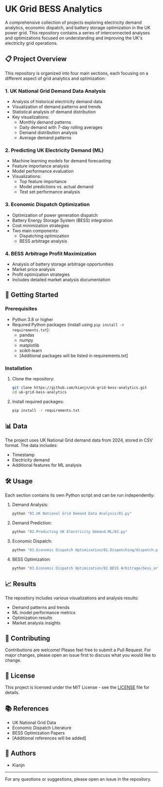 # UK Grid BESS Analytics

A comprehensive collection of projects exploring electricity demand analytics, economic dispatch, and battery storage optimization in the UK power grid. This repository contains a series of interconnected analyses and optimizations focused on understanding and improving the UK's electricity grid operations.

## 📋 Project Overview

This repository is organized into four main sections, each focusing on a different aspect of grid analytics and optimization:

### 1. UK National Grid Demand Data Analysis
- Analysis of historical electricity demand data
- Visualization of demand patterns and trends
- Statistical analysis of demand distribution
- Key visualizations:
  - Monthly demand patterns
  - Daily demand with 7-day rolling averages
  - Demand distribution analysis
  - Average demand patterns

### 2. Predicting UK Electricity Demand (ML)
- Machine learning models for demand forecasting
- Feature importance analysis
- Model performance evaluation
- Visualizations:
  - Top feature importance
  - Model predictions vs. actual demand
  - Test set performance analysis

### 3. Economic Dispatch Optimization
- Optimization of power generation dispatch
- Battery Energy Storage System (BESS) integration
- Cost minimization strategies
- Two main components:
  - Dispatching optimization
  - BESS arbitrage analysis

### 4. BESS Arbitrage Profit Maximization
- Analysis of battery storage arbitrage opportunities
- Market price analysis
- Profit optimization strategies
- Includes detailed market analysis documentation

## 🚀 Getting Started

### Prerequisites
- Python 3.8 or higher
- Required Python packages (install using `pip install -r requirements.txt`):
  - pandas
  - numpy
  - matplotlib
  - scikit-learn
  - [Additional packages will be listed in requirements.txt]

### Installation
1. Clone the repository:
   ```bash
   git clone https://github.com/kianjn/uk-grid-bess-analytics.git
   cd uk-grid-bess-analytics
   ```

2. Install required packages:
   ```bash
   pip install -r requirements.txt
   ```

## 📊 Data

The project uses UK National Grid demand data from 2024, stored in CSV format. The data includes:
- Timestamp
- Electricity demand
- Additional features for ML analysis

## 🛠️ Usage

Each section contains its own Python script and can be run independently:

1. Demand Analysis:
   ```bash
   python "01.UK National Grid Demand Data Analysis/01.py"
   ```

2. Demand Prediction:
   ```bash
   python "02.Predicting UK Electricity Demand.ML/02.py"
   ```

3. Economic Dispatch:
   ```bash
   python "03.Economic Dispatch Optimization/01.Dispatching/dispatch.py"
   ```

4. BESS Optimization:
   ```bash
   python "03.Economic Dispatch Optimization/02.BESS Arbitrage/bess_arbitrage.py"
   ```

## 📈 Results

The repository includes various visualizations and analysis results:
- Demand patterns and trends
- ML model performance metrics
- Optimization results
- Market analysis insights

## 🤝 Contributing

Contributions are welcome! Please feel free to submit a Pull Request. For major changes, please open an issue first to discuss what you would like to change.

## 📝 License

This project is licensed under the MIT License - see the [LICENSE](LICENSE) file for details.

## 📚 References

- UK National Grid Data
- Economic Dispatch Literature
- BESS Optimization Papers
- [Additional references will be added]

## 👥 Authors

- Kianjn
---

For any questions or suggestions, please open an issue in the repository.

